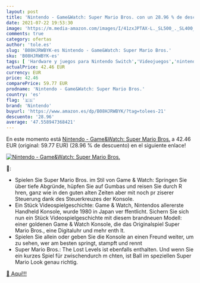 ```yaml
---
layout: post
title: 'Nintendo - Game&Watch: Super Mario Bros. con un 28.96 % de descuento'
date: 2021-07-22 19:53:30
image: 'https://m.media-amazon.com/images/I/41zxJPTAX-L._SL500_._SL400_.jpg'
comments: true
category: ofertas
author: 'tole.es'
slug: 'B08HJRWBYK-es Nintendo - Game&Watch: Super Mario Bros.'
sku: 'B08HJRWBYK-es'
tags: [ 'Hardware y juegos para Nintendo Switch','Videojuegos','nintendo', ]
actualPrice: 42.46 EUR
currency: EUR
price: 42.46
comparePrice: 59.77 EUR
prodname: 'Nintendo - Game&Watch: Super Mario Bros.'
country: 'es'
flag: '🇪🇸'
brand: 'Nintendo'
buyurl: 'https://www.amazon.es/dp/B08HJRWBYK/?tag=tolees-21'
descuento: '28.96'
average: '47.558947368421'
---
```


En este momento está [Nintendo - Game&Watch: Super Mario Bros.](https://www.amazon.es/dp/B08HJRWBYK/?tag=tolees-21) a 42.46 EUR (original: 59.77 EUR) (28.96 %  de descuento) en el siguiente enlace!

[![Nintendo - Game&Watch: Super Mario Bros.](https://m.media-amazon.com/images/I/41zxJPTAX-L._SL500_._SL400_.jpg)](https://www.amazon.es/dp/B08HJRWBYK/?tag=tolees-21)

🔎:

- Spielen Sie Super Mario Bros. im Stil von Game & Watch: Springen Sie über tiefe Abgründe, hüpfen Sie auf Gumbas und reisen Sie durch R hren, ganz wie in den guten alten Zeiten aber mit noch pr ziserer Steuerung dank des Steuerkreuzes der Konsole.
- Ein Stück Videospielgeschichte: Game & Watch, Nintendos allererste Handheld Konsole, wurde 1980 in Japan ver ffentlicht. Sichern Sie sich nun ein Stück Videospielgeschichte mit diesem brandneuen Modell: einer goldenen Game & Watch Konsole, die das Originalspiel Super Mario Bros., eine Digitaluhr und mehr enth lt.
- Spielen Sie allein oder geben Sie die Konsole an einen Freund weiter, um zu sehen, wer am besten springt, stampft und rennt
- Super Mario Bros.: The Lost Levels ist ebenfalls enthalten. Und wenn Sie ein kurzes Spiel für zwischendurch m chten, ist Ball im speziellen Super Mario Look genau richtig.

[🛒 Aquí!!!](https://www.amazon.es/dp/B08HJRWBYK/?tag=tolees-21)
